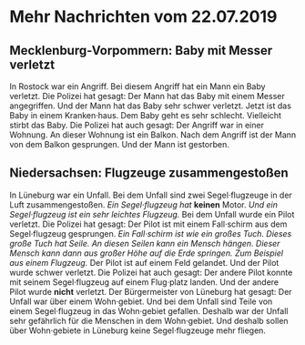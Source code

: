 # Mehr Nachrichten vom 22.07.2019


## Mecklenburg-Vorpommern: Baby mit Messer verletzt
In Rostock war ein Angriff. Bei diesem Angriff hat ein Mann ein Baby verletzt. Die Polizei hat gesagt: Der Mann hat das Baby mit einem Messer angegriffen. Und der Mann hat das Baby sehr schwer verletzt. Jetzt ist das Baby in einem Kranken·haus. Dem Baby geht es sehr schlecht. Vielleicht stirbt das Baby. Die Polizei hat auch gesagt: Der Angriff war in einer Wohnung. An dieser Wohnung ist ein Balkon. Nach dem Angriff ist der Mann von dem Balkon gesprungen. Und der Mann ist gestorben. 

## Niedersachsen: Flugzeuge zusammengestoßen
In Lüneburg war ein Unfall. Bei dem Unfall sind zwei Segel·flugzeuge in der Luft zusammengestoßen.  *Ein Segel·flugzeug hat*  **keinen** Motor.  *Und ein Segel·flugzeug ist ein sehr leichtes Flugzeug.*  Bei dem Unfall wurde ein Pilot verletzt. Die Polizei hat gesagt: Der Pilot ist mit einem Fall·schirm aus dem Segel·flugzeug gesprungen.  *Ein Fall·schirm ist wie ein großes Tuch.*   *Dieses große Tuch hat Seile.*   *An diesen Seilen kann ein Mensch hängen.*   *Dieser Mensch kann dann aus großer Höhe auf die Erde springen.*   *Zum Beispiel aus einem Flugzeug.*  Der Pilot ist auf einem Feld gelandet. Und der Pilot wurde schwer verletzt. Die Polizei hat auch gesagt: Der andere Pilot konnte mit seinem Segel·flugzeug auf einem Flug·platz landen. Und der andere Pilot wurde **nicht** verletzt. Der Bürgermeister von Lüneburg hat gesagt: Der Unfall war über einem Wohn·gebiet. Und bei dem Unfall sind Teile von einem Segel·flugzeug in das Wohn·gebiet gefallen. Deshalb war der Unfall sehr gefährlich für die Menschen in dem Wohn·gebiet. Und deshalb sollen über Wohn·gebiete in Lüneburg keine Segel·flugzeuge mehr fliegen. 
